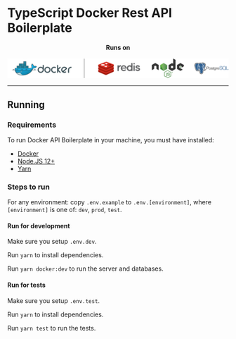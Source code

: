 # TypeScript Docker Rest API Boilerplate

<p align="center">
  <strong>Runs on</strong>
  <br>
  <br>
  <img width="600px" src="./docs/assets/stack.png" />
</p>
<hr>

## Running

### Requirements

To run Docker API Boilerplate in your machine, you must have installed:

- [Docker](https://www.docker.com/)
- [Node.JS 12+](https://nodejs.org/en/)
- [Yarn](https://yarnpkg.com/)

### Steps to run

For any environment: copy `.env.example` to `.env.[environment]`, where `[environment]` is one of: `dev`, `prod`, `test`.

#### Run for development

Make sure you setup `.env.dev`.

Run `yarn` to install dependencies.

Run `yarn docker:dev` to run the server and databases.

#### Run for tests

Make sure you setup `.env.test`.

Run `yarn` to install dependencies.

Run `yarn test` to run the tests.
